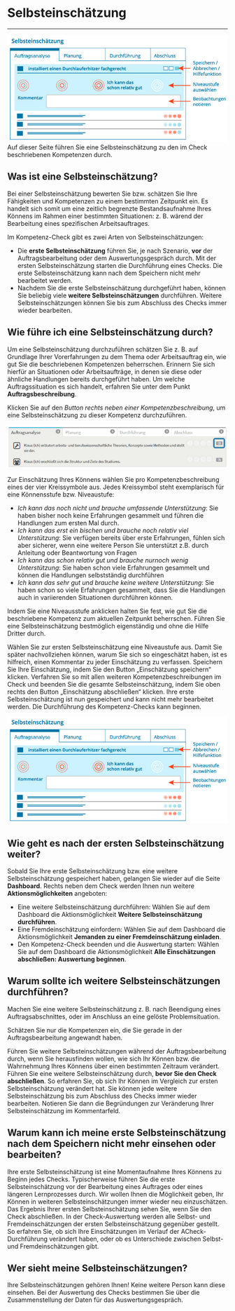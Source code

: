# Selbsteinschätzung
- - -
![Übersicht der Funktionen zur Durchführung einer Selbsteinschätzung](media/Selbsteinschaetzung.jpg)
Auf dieser Seite führen Sie eine Selbsteinschätzung zu den im Check beschriebenen Kompetenzen durch.

## Was ist eine Selbsteinschätzung?

Bei einer Selbsteinschätzung bewerten Sie bzw. schätzen Sie Ihre Fähigkeiten und Kompetenzen zu einem bestimmten Zeitpunkt ein. 
Es handelt sich somit um eine zeitlich begrenzte Bestandsaufnahme Ihres Könnens im Rahmen einer bestimmten Situationen: 
z. B. wärend der Bearbeitung eines spezifischen Arbeitsauftrages.

Im Kompetenz-Check gibt es zwei Arten von Selbsteinschätzungen:
* Die **erste Selbsteinschätzung** führen Sie, je nach Szenario, **vor** der Auftragsbearbeitung oder dem Auswertungsgespräch durch. Mit der ersten Selbsteinschätzung starten die Durchführung eines Checks. Die erste Selbsteinschätzung kann nach dem Speichern nicht mehr bearbeitet werden.
* Nachdem Sie die erste Selbsteinschätzung durchgeführt haben, können Sie beliebig viele **weitere Selbsteinschätzungen** durchführen. Weitere Selbsteinschätzungen können Sie bis zum Abschluss des Checks immer wieder bearbeiten.

## Wie führe ich eine Selbsteinschätzung durch?
Um eine Selbsteinschätzung durchzuführen schätzen Sie z. B. auf Grundlage Ihrer Vorerfahrungen zu dem Thema oder Arbeitsauftrag ein, wie gut Sie die beschriebenen Kompetenzen 
beherrschen. Erinnern Sie sich hierfür an Situationen oder Arbeitsaufträge, in denen sie diese oder ähnliche Handlungen bereits durchgeführt haben. Um welche Auftragssituation es sich handelt, erfahren Sie unter dem Punkt **Auftragsbeschreibung**.  

Klicken Sie auf den *Button rechts neben einer Kompetenzbeschreibung*, um eine Selbsteinschätzung zu dieser Kompetenz durchzuführen. 

![Klicken Sie diesen Button, um eine Selbsteinschätzung zu einer Kompetenzbeschreibung durchzuführen](media/Screen_SE_button.jpg)

Zur Einschätzung Ihres Könnens wählen Sie pro Kompetenzbeschreibung eines der vier Kreissymbole aus. Jedes Kreissymbol steht exemplarisch für eine Könnensstufe bzw. Niveaustufe: 

* *Ich kann das noch nicht und brauche umfassende Unterstützung*: Sie haben bisher noch keine Erfahrungen gesammelt und führen die Handlungen zum ersten Mal durch.
* *Ich kann das erst ein bischen und brauche noch relativ viel Unterstützung*: Sie verfügen bereits über erste Erfahrungen, fühlen sich aber sicherer, wenn eine weitere Person Sie unterstützt z.B. durch Anleitung oder Beantwortung von Fragen
* *Ich kann das schon relativ gut und brauche nurnoch wenig Unterstützung*: Sie haben schon viele Erfahrungen gesammelt und können die Handlungen selbstständig durchführen
* *Ich kann das sehr gut und brauche keine weitere Unterstützung*: Sie haben schon so viele Erfahrungen gesammelt, dass Sie die Handlungen auch in variierenden Situationen durchführen können.


Indem Sie eine Niveausstufe anklicken halten Sie fest, wie gut Sie die beschriebene Kompetenz zum aktuellen Zeitpunkt beherrschen. 
Führen Sie eine Selbsteinschätzung bestmöglich eigenständig und ohne die Hilfe Dritter durch.

Wählen Sie zur ersten Selbsteinschätzung eine Niveaustufe aus. Damit Sie später nachvollziehen können, warum Sie sich so eingeschätzt haben, ist es hilfreich, 
einen Kommentar zu jeder Einschätzung zu verfassen. Speichern Sie Ihre Einschätzung, indem Sie den Button „Einschätzung speichern“ klicken.
Verfahren Sie so mit allen weiteren Kompetenzbeschreibungen im Check und beenden Sie die gesamte Selbsteinschätzung, indem Sie oben rechts den Button 
„Einschätzung abschließen“ klicken. Ihre erste Selbsteinschätzung ist nun gespeichert und kann nicht mehr bearbeitet werden. Die Durchführung des Kompetenz-Checks 
kann beginnen.

![Übersicht der Funktionen zur Durchführung einer Selbsteinschätzung](media/Selbsteinschaetzung.jpg)


## Wie geht es nach der ersten Selbsteinschätzung weiter?
Sobald Sie Ihre erste Selbsteinschätzung bzw. eine weitere Selbsteinschätzung gespeichert haben, gelangen Sie wieder auf die Seite **Dashboard**. 
Rechts neben dem Check werden Ihnen nun weitere **Aktionsmöglichkeiten** angeboten:
* Eine weitere Selbsteinschätzung durchführen: Wählen Sie auf dem Dashboard die Aktionsmöglichkeit **Weitere Selbsteinschätzung durchführen**.
* Eine Fremdeinschätzung einfordern: Wählen Sie auf dem Dashboard die Aktionsmöglichkeit **Jemanden zu einer Fremdeinschätzung einladen**.
* Den Kompetenz-Check beenden und die Auswertung starten: Wählen Sie auf dem Dashboard die Aktionsmöglichkeit **Alle Einschätzungen abschließen: Auswertung beginnen**.

## Warum sollte ich weitere Selbsteinschätzungen durchführen?
Machen Sie eine weitere Selbsteinschätzung z. B. nach Beendigung eines Auftragsabschnittes, oder im Anschluss an eine gelöste Problemsituation.

Schätzen Sie nur die Kompetenzen ein, die Sie gerade in der Auftragsbearbeitung angewandt haben.

Führen Sie weitere Selbsteinschätzungen während der Auftragsbearbeitung durch, wenn Sie herausfinden wollen, wie sich Ihr Können bzw. die Wahrnehmung Ihres Könnens über einen bestimmten Zeitraum verändert. 
Führen Sie eine weitere Selbsteinschätzung durch, **bevor Sie den Check abschließen**. So erfahren Sie, ob sich Ihr Können im Vergleich zur ersten Selbsteinschätzung verändert hat.
Sie können jede weitere Selbsteinschätzung bis zum Abschluss des Checks immer wieder bearbeiten. Notieren Sie dann die Begründungen zur Veränderung Ihrer Selbsteinschätzung im Kommentarfeld.

## Warum kann ich meine erste Selbsteinschätzung nach dem Speichern nicht mehr einsehen oder bearbeiten?
Ihre erste Selbsteinschätzung ist eine Momentaufnahme Ihres Könnens zu Beginn jedes Checks. Typischerweise führen Sie die erste Selbsteinschätzung 
vor der Bearbeitung eines Auftrages oder eines längeren Lernprozesses durch. Wir wollen Ihnen die Möglichkeit geben, 
Ihr Können in weiteren Selbsteinschätzungen immer wieder neu einzuschätzen. Das Ergebnis Ihrer ersten Selbsteinschätzung sehen Sie, wenn Sie den Check abschließen.
In der Check-Auswertung werden alle Selbst- und Fremdeinschätzungen der ersten Selbsteinschätzung gegenüber gestellt. So erfahren Sie, ob sich Ihre Einschätzungen 
im Verlauf der ACheck-Durchführung verändert haben, oder ob es Unterschiede zwischen Selbst- und Fremdeinschätzungen gibt.

## Wer sieht meine Selbsteinschätzungen?
Ihre Selbsteinschätzungen gehören Ihnen! Keine weitere Person kann diese einsehen. Bei der Auswertung des Checks bestimmen Sie über die Zusammenstellung der Daten für das Auswertungsgespräch.

